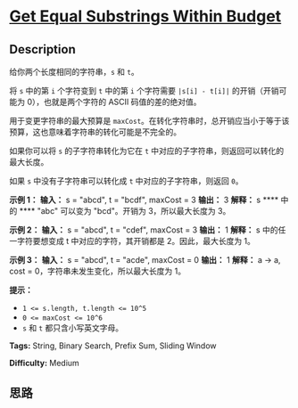 # [Get Equal Substrings Within Budget][title]

## Description

给你两个长度相同的字符串，`s` 和 `t`。

将 `s` 中的第 `i` 个字符变到 `t` 中的第 `i` 个字符需要 `|s[i] - t[i]|` 的开销（开销可能为 0），也就是两个字符的
ASCII 码值的差的绝对值。

用于变更字符串的最大预算是 `maxCost`。在转化字符串时，总开销应当小于等于该预算，这也意味着字符串的转化可能是不完全的。

如果你可以将 `s` 的子字符串转化为它在 `t` 中对应的子字符串，则返回可以转化的最大长度。

如果 `s` 中没有子字符串可以转化成 `t` 中对应的子字符串，则返回 `0`。

**示例 1：**
            **输入：** s = "abcd", t = "bcdf", maxCost = 3    **输出：** 3    **解释：** s **** 中的 **** "abc" 可以变为 "bcd"。开销为 3，所以最大长度为 3。

**示例 2：**
            **输入：** s = "abcd", t = "cdef", maxCost = 3    **输出：** 1    **解释：** s 中的任一字符要想变成 t 中对应的字符，其开销都是 2。因此，最大长度为 1。    

**示例 3：**
            **输入：** s = "abcd", t = "acde", maxCost = 0    **输出：** 1    **解释：** a -> a, cost = 0，字符串未发生变化，所以最大长度为 1。    

**提示：**

  * `1 <= s.length, t.length <= 10^5`
  * `0 <= maxCost <= 10^6`
  * `s` 和 `t` 都只含小写英文字母。


**Tags:** String, Binary Search, Prefix Sum, Sliding Window

**Difficulty:** Medium

## 思路

[title]: https://leetcode-cn.com/problems/get-equal-substrings-within-budget
